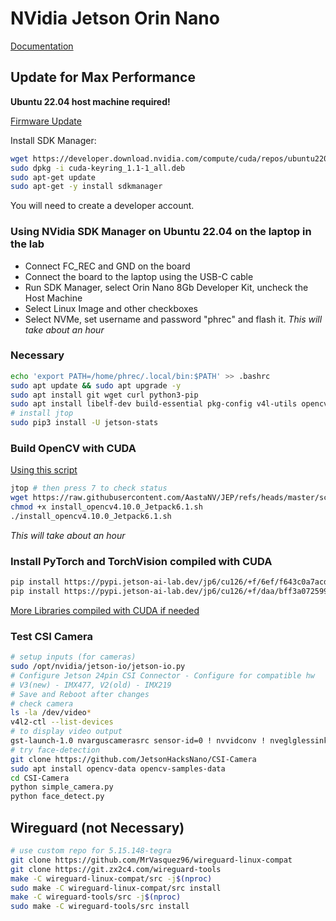 # NVidia Jetson Orin Nano

[Documentation](https://docs.nvidia.com/jetson/archives/r36.4/DeveloperGuide/index.html)

## Update for Max Performance

**Ubuntu 22.04 host machine required!**

[Firmware Update](https://developer.nvidia.com/embedded/learn/get-started-jetson-orin-nano-devkit#firmware)

Install SDK Manager:

```bash
wget https://developer.download.nvidia.com/compute/cuda/repos/ubuntu2204/x86_64/cuda-keyring_1.1-1_all.deb
sudo dpkg -i cuda-keyring_1.1-1_all.deb
sudo apt-get update
sudo apt-get -y install sdkmanager
```

You will need to create a developer account.

### Using NVidia SDK Manager on Ubuntu 22.04 on the laptop in the lab

- Connect FC_REC and GND on the board
- Connect the board to the laptop using the USB-C cable
- Run SDK Manager, select Orin Nano 8Gb Developer Kit, uncheck the Host Machine
- Select Linux Image and other checkboxes
- Select NVMe, set username and password "phrec" and flash it.
*This will take about an hour*

### Necessary

```bash
echo 'export PATH=/home/phrec/.local/bin:$PATH' >> .bashrc
sudo apt update && sudo apt upgrade -y
sudo apt install git wget curl python3-pip
sudo apt install libelf-dev build-essential pkg-config v4l-utils opencv-data opencv-samples-data
# install jtop
sudo pip3 install -U jetson-stats
```

### Build OpenCV with CUDA

[Using this script](https://github.com/AastaNV/JEP/blob/master/script/install_opencv4.10.0_Jetpack6.1.sh)

```bash
jtop # then press 7 to check status
wget https://raw.githubusercontent.com/AastaNV/JEP/refs/heads/master/script/install_opencv4.10.0_Jetpack6.1.sh
chmod +x install_opencv4.10.0_Jetpack6.1.sh
./install_opencv4.10.0_Jetpack6.1.sh
```

*This will take about an hour*

### Install PyTorch and TorchVision compiled with CUDA

```bash
pip install https://pypi.jetson-ai-lab.dev/jp6/cu126/+f/6ef/f643c0a7acda9/torch-2.7.0-cp310-cp310-linux_aarch64.whl#sha256=6eff643c0a7acda92734cc798338f733ff35c7df1a4434576f5ff7c66fc97319
pip install https://pypi.jetson-ai-lab.dev/jp6/cu126/+f/daa/bff3a07259968/torchvision-0.22.0-cp310-cp310-linux_aarch64.whl#sha256=daabff3a0725996886b92e4b5dd143f5750ef4b181b5c7d01371a9185e8f0402
```

[More Libraries compiled with CUDA if needed](https://pypi.jetson-ai-lab.dev/jp6/cu126)

### Test CSI Camera

```bash
# setup inputs (for cameras)
sudo /opt/nvidia/jetson-io/jetson-io.py
# Configure Jetson 24pin CSI Connector - Configure for compatible hw
# V3(new) - IMX477, V2(old) - IMX219
# Save and Reboot after changes
# check camera
ls -la /dev/video*
v4l2-ctl --list-devices
# to display video output
gst-launch-1.0 nvarguscamerasrc sensor-id=0 ! nvvidconv ! nveglglessink
# try face-detection
git clone https://github.com/JetsonHacksNano/CSI-Camera
sudo apt install opencv-data opencv-samples-data
cd CSI-Camera
python simple_camera.py
python face_detect.py
```

## Wireguard (not Necessary)

```bash
# use custom repo for 5.15.148-tegra
git clone https://github.com/MrVasquez96/wireguard-linux-compat
git clone https://git.zx2c4.com/wireguard-tools
make -C wireguard-linux-compat/src -j$(nproc)
sudo make -C wireguard-linux-compat/src install
make -C wireguard-tools/src -j$(nproc)
sudo make -C wireguard-tools/src install
```
